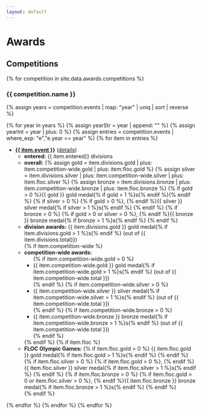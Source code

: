 ```yaml
---
layout: default
---
```


# Awards

## Competitions

{% for competition in site.data.awards.competitions %}

### {{ competition.name }}

{% assign years = competition.events | map: "year" | uniq | sort | reverse %}

{% for year in years %}
{% assign yearStr = year | append: "" %}
{% assign yearInt = year | plus: 0 %}
{% assign entries = competition.events | where_exp: "e","e.year == year" %}
{% for item in entries %}
<ul class="awards">
<li>
<b><a href="{{ item.event_url }}">{{ item.event }}</a></b> (<a href="{{ item.details | relative_url }}">details</a>)
<ul>
<li><b>entered:</b> {{ item.entered}} divisions</li>
<li><b>overall:</b>
{% assign gold = item.divisions.gold
  | plus: item.competition-wide.gold | plus: item.floc.gold %}
{% assign silver = item.divisions.silver
  | plus: item.competition-wide.silver | plus: item.floc.silver %}
{% assign bronze = item.divisions.bronze
  | plus: item.competition-wide.bronze | plus: item.floc.bronze %}
{% if gold > 0 %}<span class="awards">{{ gold }} gold medal{% if gold > 1 %}s{% endif %}</span>{% endif %}
{% if silver > 0 %}
  {% if gold > 0 %}, {% endif %}<span class="awards">{{ silver }} silver medal{% if silver > 1 %}s{% endif %}</span>
{% endif %}
{% if bronze > 0 %}
  {% if gold > 0 or silver > 0 %}, {% endif %}<span class="awards">{{ bronze }} bronze medal{% if bronze > 1 %}s{% endif %}</span>
{% endif %}
</li>
<li><b>division awards:</b>
  {{ item.divisions.gold }} gold medal{% if item.divisions.gold > 1 %}s{% endif %}
  (out of {{ item.divisions.total}})
</li>
{% if item.competition-wide %}
<li><b>competition-wide awards:</b>
  <ul>
  {% if item.competition-wide.gold > 0 %}
  <li>{{ item.competition-wide.gold }} gold medal{% if item.competition-wide.gold > 1 %}s{% endif %}
  (out of {{ item.competition-wide.total }})
  </li>
  {% endif %}
  {% if item.competition-wide.silver > 0 %}
  <li>{{ item.competition-wide.silver }} silver medal{% if item.competition-wide.silver > 1 %}s{% endif %}
  (out of {{ item.competition-wide.total }})
  </li>
  {% endif %}
  {% if item.competition-wide.bronze > 0 %}
  <li>{{ item.competition-wide.bronze }} bronze medal{% if item.competition-wide.bronze > 1 %}s{% endif %}
  (out of {{ item.competition-wide.total }})
  </li>
  {% endif %}
  </ul>
</li>
{% endif %}
{% if item.floc %}
<li><b>FLOC Olympic Games:</b>
  {% if item.floc.gold > 0 %}
    {{ item.floc.gold }} gold medal{% if item.floc.gold > 1 %}s{% endif %}
  {% endif %}
  {% if item.floc.silver > 0 %}
    {% if item.floc.gold > 0 %}, {% endif %}{{ item.floc.silver }} silver medal{% if item.floc.silver > 1 %}s{% endif %}
  {% endif %}
  {% if item.floc.bronze > 0 %}
    {% if item.floc.gold > 0 or item.floc.silver > 0 %}, {% endif %}{{ item.floc.bronze }} bronze medal{% if item.floc.bronze > 1 %}s{% endif %}
  {% endif %}
</li>
{% endif %}
</ul>
</li>
</ul>

{% endfor %}
{% endfor %}
{% endfor %}



